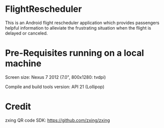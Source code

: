 # FlightRescheduler
This is an Android flight rescheduler application which provides passengers helpful information to alleviate the frustrating situation when the flight is delayed or canceled.

Pre-Requisites running on a local machine
============
Screen size: Nexus 7 2012 (7.0", 800x1280: tvdpi)

Compile and build tools version: API 21 (Lollipop)


Credit
============
zxing QR code SDK: https://github.com/zxing/zxing
